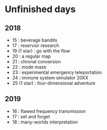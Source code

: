 # Unfinished days

## 2018

* 15 : beverage bandits
* 17 : reservoir research
* 19 (1 star) : go with the flow
* 20 : a regular map
* 21 : chronal conversion
* 22 : mode maze 
* 23 : experimental emergency teleportation
* 24 : immune system simulator 20XX
* 25 (1 star) : four-dimensional adventure

## 2019

* 16 : flawed frequency transmission
* 17 : set and forget
* 18 : many-worlds interpretation

